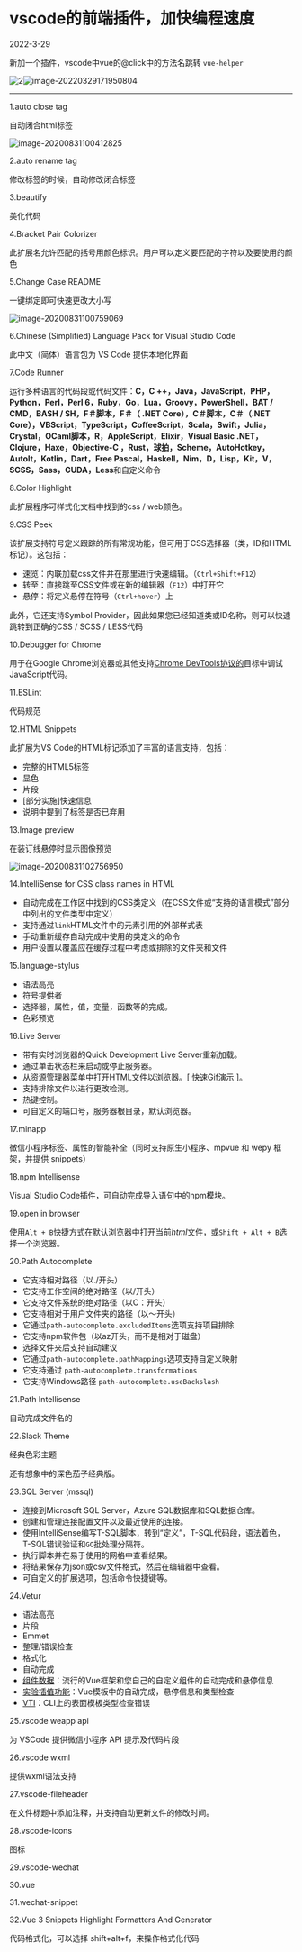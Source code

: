 # vscode的前端插件，加快编程速度

2022-3-29 

新加一个插件，vscode中vue的@click中的方法名跳转 `vue-helper`

![2](E:\ljy\资料\img\2-16485456451431.gif)![image-20220329171950804](E:\ljy\资料\img\image-20220329171950804.png)



------------

1.auto close tag

自动闭合html标签

![image-20200831100412825](E:\ljy\资料\img\typora-user-images\image-20200831100412825.png)

2.auto rename tag

修改标签的时候，自动修改闭合标签

3.beautify

美化代码

4.Bracket Pair Colorizer

此扩展名允许匹配的括号用颜色标识。用户可以定义要匹配的字符以及要使用的颜色

5.Change Case README

一键绑定即可快速更改大小写

![image-20200831100759069](E:\ljy\资料\img\typora-user-images\image-20200831100759069.png)

6.Chinese (Simplified) Language Pack for Visual Studio Code

此中文（简体）语言包为 VS Code 提供本地化界面

7.Code Runner

运行多种语言的代码段或代码文件：**C，C ++，Java，JavaScript，PHP，Python，Perl，Perl 6，Ruby，Go，Lua，Groovy，PowerShell，BAT / CMD，BASH / SH，F＃脚本，F＃（ .NET Core），C＃脚本，C＃（.NET Core），VBScript，TypeScript，CoffeeScript，Scala，Swift，Julia，Crystal，OCaml脚本，R，AppleScript，Elixir，Visual Basic .NET，Clojure，Haxe，Objective-C ，Rust，球拍，Scheme，AutoHotkey，AutoIt，Kotlin，Dart，Free Pascal，Haskell，Nim，D，Lisp，Kit，V，SCSS，Sass，CUDA，Less**和自定义命令

8.Color Highlight

此扩展程序可样式化文档中找到的css / web颜色。

9.CSS Peek

该扩展支持符号定义跟踪的所有常规功能，但可用于CSS选择器（类，ID和HTML标记）。这包括：

- 速览：内联加载css文件并在那里进行快速编辑。（`Ctrl+Shift+F12`）
- 转至：直接跳至CSS文件或在新的编辑器（`F12`）中打开它
- 悬停：将定义悬停在符号（`Ctrl+hover`）上

此外，它还支持Symbol Provider，因此如果您已经知道类或ID名称，则可以快速跳转到正确的CSS / SCSS / LESS代码

10.Debugger for Chrome

用于在Google Chrome浏览器或其他支持[Chrome DevTools协议的](https://chromedevtools.github.io/debugger-protocol-viewer/)目标中调试JavaScript代码。

11.ESLint

代码规范

12.HTML Snippets

此扩展为VS Code的HTML标记添加了丰富的语言支持，包括：

- 完整的HTML5标签
- 显色
- 片段
- [部分实施]快速信息
- 说明中提到了标签是否已弃用

13.Image preview

在装订线悬停时显示图像预览

![image-20200831102756950](E:\ljy\资料\img\typora-user-images\image-20200831102756950.png)

14.IntelliSense for CSS class names in HTML

- 自动完成在工作区中找到的CSS类定义（在CSS文件或“支持的语言模式”部分中列出的文件类型中定义）
- 支持通过`link`HTML文件中的元素引用的外部样式表
- 手动重新缓存自动完成中使用的类定义的命令
- 用户设置以覆盖应在缓存过程中考虑或排除的文件夹和文件

15.language-stylus

- 语法高亮
- 符号提供者
- 选择器，属性，值，变量，函数等的完成。
- 色彩预览

16.Live Server

- 带有实时浏览器的Quick Development Live Server重新加载。
- 通过单击状态栏来启动或停止服务器。
- 从资源管理器菜单中打开HTML文件以浏览器。[ [快速Gif演示](https://github.com/ritwickdey/vscode-live-server/blob/master/images/Screenshot/vscode-live-server-explorer-menu-demo-1.gif?raw=true) ]。
- 支持排除文件以进行更改检测。
- 热键控制。
- 可自定义的端口号，服务器根目录，默认浏览器。

17.minapp

微信小程序标签、属性的智能补全（同时支持原生小程序、mpvue 和 wepy 框架，并提供 snippets）

18.npm Intellisense

Visual Studio Code插件，可自动完成导入语句中的npm模块。

19.open in browser

使用`Alt + B`快捷方式在默认浏览器中打开当前*html*文件，或`Shift + Alt + B`选择一个浏览器。

20.Path Autocomplete

- 它支持相对路径（以./开头）
- 它支持工作空间的绝对路径（以/开头）
- 它支持文件系统的绝对路径（以C：开头）
- 它支持相对于用户文件夹的路径（以〜开头）
- 它通过`path-autocomplete.excludedItems`选项支持项目排除
- 它支持npm软件包（以az开头，而不是相对于磁盘）
- 选择文件夹后支持自动建议
- 它通过`path-autocomplete.pathMappings`选项支持自定义映射
- 它支持通过 `path-autocomplete.transformations`
- 它支持Windows路径 `path-autocomplete.useBackslash`

21.Path Intellisense

自动完成文件名的

22.Slack Theme

经典色彩主题 

还有想象中的深色茄子经典版。

23.SQL Server (mssql)

- 连接到Microsoft SQL Server，Azure SQL数据库和SQL数据仓库。
- 创建和管理连接配置文件以及最近使用的连接。
- 使用IntelliSense编写T-SQL脚本，转到“定义”，T-SQL代码段，语法着色，T-SQL错误验证和`GO`批处理分隔符。
- 执行脚本并在易于使用的网格中查看结果。
- 将结果保存为json或csv文件格式，然后在编辑器中查看。
- 可自定义的扩展选项，包括命令快捷键等。

24.Vetur

- 语法高亮
- 片段
- Emmet
- 整理/错误检查
- 格式化
- 自动完成
- [组件数据](https://vuejs.github.io/vetur/component-data.html)：流行的Vue框架和您自己的自定义组件的自动完成和悬停信息
- [实验插值功能](https://vuejs.github.io/vetur/interpolation.html)：Vue模板中的自动完成，悬停信息和类型检查
- [VTI](https://vuejs.github.io/vetur/vti.html)：CLI上的表面模板类型检查错误

25.vscode weapp api

为 VSCode 提供微信小程序 API 提示及代码片段

26.vscode wxml

提供wxml语法支持

27.vscode-fileheader

在文件标题中添加注释，并支持自动更新文件的修改时间。

28.vscode-icons

图标

29.vscode-wechat

30.vue

31.wechat-snippet

32.Vue 3 Snippets Highlight Formatters And Generator

代码格式化，可以选择 shift+alt+f，来操作格式化代码